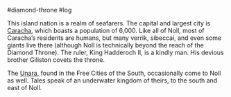 #diamond-throne #log

This island nation is a realm of seafarers. The capital and largest city is [Caracha](Caracha.md), which boasts a population of 6,000. Like all of Noll, most of Caracha’s residents are humans, but many verrik, sibeccai, and even some giants live there (although Noll is technically beyond the reach of the Diamond Throne). The ruler, King Hadderoch II, is a kindly man. His devious brother Giliston covets the throne.
The [Unara](Unara.md), found in the Free Cities of the South, occasionally come to Noll as well. Tales speak of an underwater kingdom of
theirs, to the south and east of Noll.
